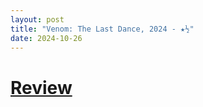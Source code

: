 ```yaml
---
layout: post
title: "Venom: The Last Dance, 2024 - ★½"
date: 2024-10-26
---
```


# [Review](https://letterboxd.com/pavlesap/film/venom-the-last-dance/)

